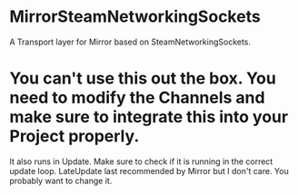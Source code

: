 # MirrorSteamNetworkingSockets
A Transport layer for Mirror based on SteamNetworkingSockets.

# You can't use this out the box. You need to modify the Channels and make sure to integrate this into your Project properly.
It also runs in Update. Make sure to check if it is running in the correct update loop. LateUpdate last recommended by Mirror but I don't care. You probably want to change it.
